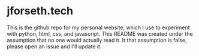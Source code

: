 # jforseth.tech
This is the github repo for my personal website, which I use to experiment with python, html, css, and javascript. This README was created under the assumption that no one would actually read it. It that assumption is false, please open an issue and I'll update it. 

